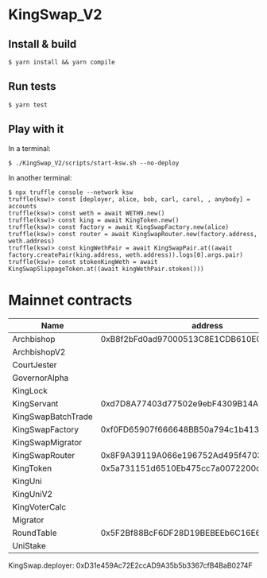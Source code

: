 # KingSwap_V2

## Install & build
```
$ yarn install && yarn compile
```

## Run tests
```
$ yarn test
```

## Play with it
In a terminal:
```
$ ./KingSwap_V2/scripts/start-ksw.sh --no-deploy
```

In another terminal:
```
$ npx truffle console --network ksw
truffle(ksw)> const [deployer, alice, bob, carl, carol, , anybody] = accounts
truffle(ksw)> const weth = await WETH9.new()
truffle(ksw)> const king = await KingToken.new()
truffle(ksw)> const factory = await KingSwapFactory.new(alice)
truffle(ksw)> const router = await KingSwapRouter.new(factory.address, weth.address)
truffle(ksw)> const kingWethPair = await KingSwapPair.at((await factory.createPair(king.address, weth.address)).logs[0].args.pair)
truffle(ksw)> const stokenKingWeth = await KingSwapSlippageToken.at((await kingWethPair.stoken()))
```

# Mainnet contracts
Name               | address                                    |
-------------------|--------------------------------------------|
Archbishop         | 0xB8f2bFd0ad97000513C8E1CDB610E003eF0C9DdC | 
ArchbishopV2       |                                            | 
CourtJester        |                                            | 
GovernorAlpha      |                                            | 
KingLock           |                                            | 
KingServant        | 0xd7D8A77403d77502e9ebF4309B14A42E5747c490 | 
KingSwapBatchTrade |                                            | 
KingSwapFactory    | 0xf0FD65907f666648BB50a794c1b413681AC8B803 | 
KingSwapMigrator   |                                            | 
KingSwapRouter     | 0x8F9A39119A066e196752Ad495f4703FC5C6e2b8d | 
KingToken          | 0x5a731151d6510Eb475cc7a0072200cFfC9a3bFe5 | 
KingUni            |                                            | 
KingUniV2          |                                            | 
KingVoterCalc      |                                            | 
Migrator           |                                            | 
RoundTable         | 0x5F2Bf88BcF6DF28D19BEBEEb6C16E65D1f131C27 | 
UniStake           |                                            | 

KingSwap.deployer: 0xD31e459Ac72E2ccAD9A35b5b3367cfB4BaB0274F
